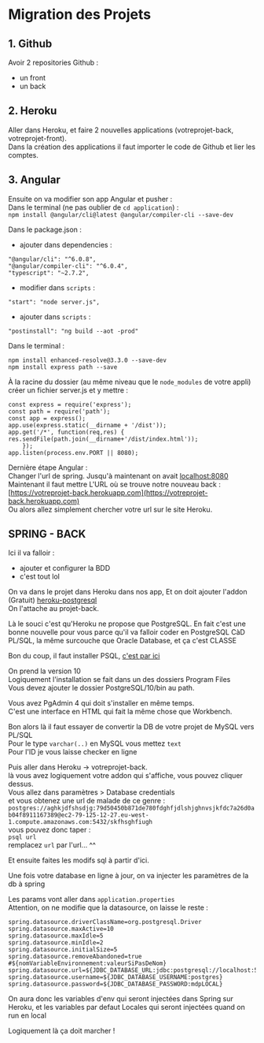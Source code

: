 # Migration des Projets

## 1. Github
Avoir 2 repositories Github : 
- un front
- un back

## 2. Heroku
Aller dans Heroku, et faire 2 nouvelles applications (votreprojet-back, votreprojet-front).  
Dans la création des applications il faut importer le code de Github et lier les comptes.  

## 3. Angular
Ensuite on va modifier son app Angular et pusher :  
Dans le terminal (ne pas oublier de `cd application`) :  
    `npm install @angular/cli@latest @angular/compiler-cli --save-dev`

Dans le package.json :  
- ajouter dans dependencies :  
```
"@angular/cli": "^6.0.8",
"@angular/compiler-cli": "^6.0.4",
"typescript": "~2.7.2",
```

- modifier dans `scripts` :  
```
"start": "node server.js",
```
- ajouter dans `scripts` :  
```
"postinstall": "ng build --aot -prod"
```
Dans le terminal :  
```
npm install enhanced-resolve@3.3.0 --save-dev
npm install express path --save
```

À la racine du dossier (au même niveau que le `node_modules` de votre appli) créer un fichier server.js et y mettre :  
```
const express = require('express');
const path = require('path');
const app = express();
app.use(express.static(__dirname + '/dist'));
app.get('/*', function(req,res) { 
res.sendFile(path.join(__dirname+'/dist/index.html'));
	});
app.listen(process.env.PORT || 8080);
```  


Dernière étape Angular :    
Changer l'url de spring.
Jusqu'à maintenant on avait [localhost:8080](localhost:8080)  
Maintenant il faut mettre L'URL où se trouve notre nouveau back :  
[https://votreprojet-back.herokuapp.com](https://votreprojet-back.herokuapp.com)  
Ou alors allez simplement chercher votre url sur le site Heroku.



## SPRING - BACK 

Ici il va falloir : 
- ajouter et configurer la BDD
- c'est tout lol 


On va dans le projet dans Heroku dans nos app,
Et on doit ajouter l'addon (Gratuit) [heroku-postgresql](https://elements.heroku.com/addons/heroku-postgresql)  
On l'attache au projet-back.

Là le souci c'est qu'Heroku ne propose que PostgreSQL.
En fait c'est une bonne nouvelle pour vous parce qu'il va falloir coder en PostgreSQL
CàD PL/SQL, la même surcouche que Oracle Database, et ça c'est CLASSE

Bon du coup, il faut installer PSQL, [c'est par ici](https://www.enterprisedb.com/downloads/postgres-postgresql-downloads)   

On prend la version 10  
Logiquement l'installation se fait dans un des dossiers Program Files  
Vous devez ajouter le dossier PostgreSQL/10/bin au path.

Vous avez PgAdmin 4 qui doit s'installer en même temps.  
C'est une interface en HTML qui fait la même chose que Workbench.

Bon alors là il faut essayer de convertir la DB de votre projet de MySQL vers PL/SQL  
Pour le type `varchar(..)` en MySQL vous mettez `text`  
Pour l'ID je vous laisse checker en ligne

Puis aller dans Heroku -> votreprojet-back.  
là vous avez logiquement votre addon qui s'affiche, vous pouvez cliquer dessus.  
Vous allez dans paramètres > Database credentials  
et vous obtenez une url de malade de ce genre :  
`postgres://aghkjdfshsdjg:79d50450b871de780fdghfjdlshjghnvsjkfdc7a26d0ab04f8911167389@ec2-79-125-12-27.eu-west-1.compute.amazonaws.com:5432/skfhsghfiugh`  
vous pouvez donc taper :  
`psql url`  
remplacez `url` par l'url... ^^

Et ensuite faites les modifs sql à partir d'ici.

Une fois votre database en ligne à jour,
on va injecter les paramètres de la db à spring

Les params vont aller dans `application.properties`  
Attention, on ne modifie que la datasource, on laisse le reste : 
```
spring.datasource.driverClassName=org.postgresql.Driver
spring.datasource.maxActive=10
spring.datasource.maxIdle=5
spring.datasource.minIdle=2
spring.datasource.initialSize=5
spring.datasource.removeAbandoned=true
#${nomVariableEnvironnement:valeurSiPasDeNom}
spring.datasource.url=${JDBC_DATABASE_URL:jdbc:postgresql://localhost:5433/heroku}
spring.datasource.username=${JDBC_DATABASE_USERNAME:postgres}
spring.datasource.password=${JDBC_DATABASE_PASSWORD:mdpLOCAL}
```
On aura donc les variables d'env qui seront injectées dans Spring sur Heroku, et les variables par defaut Locales
qui seront injectées quand on run en local

Logiquement là ça doit marcher !
